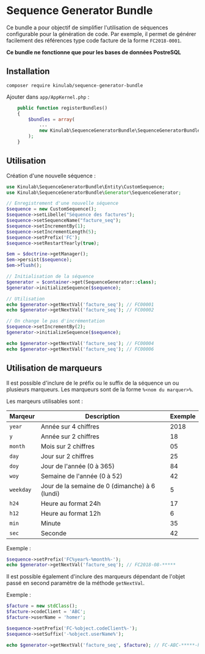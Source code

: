 # Sequence Generator Bundle

Ce bundle a pour objectif de simplifier l'utilisation de séquences configurable
pour la génération de code. Par exemple, il permet de générer facilement des
références type code facture de la forme `FC2018-0001`.

**Ce bundle ne fonctionne que pour les bases de données PostreSQL**

## Installation

```
composer require kinulab/sequence-generator-bundle
```

Ajouter dans `app/AppKernel.php` :

``` php
    public function registerBundles()
    {
        $bundles = array(
            ...
            new Kinulab\SequenceGeneratorBundle\SequenceGeneratorBundle(),
        );
    }
```

## Utilisation

Création d'une nouvelle séquence :

``` php
use Kinulab\SequenceGeneratorBundle\Entity\CustomSequence;
use Kinulab\SequenceGeneratorBundle\Generator\SequenceGenerator;

// Enregistrement d'une nouvelle séquence
$sequence = new CustomSequence();
$sequence->setLibelle("Séquence des factures");
$sequence->setSequenceName("facture_seq");
$sequence->setIncrementBy(1);
$sequence->setIncrementLength(5);
$sequence->setPrefix('FC');
$sequence->setRestartYearly(true);

$em = $doctrine->getManager();
$em->persist($sequence);
$em->flush();

// Initialisation de la séquence
$generator = $container->get(SequenceGenerator::class);
$generator->initializeSequence($sequence);

// Utilisation
echo $generator->getNextVal('facture_seq'); // FC00001
echo $generator->getNextVal('facture_seq'); // FC00002

// On change le pas d'incrémentation
$sequence->setIncrementBy(2);
$generator->initializeSequence($sequence);

echo $generator->getNextVal('facture_seq'); // FC00004
echo $generator->getNextVal('facture_seq'); // FC00006
```

## Utilisation de marqueurs

Il est possible d'inclure de le préfix ou le suffix de la séquence un ou plusieurs
marqueurs. Les marqueurs sont de la forme `%<nom du marquer>%`.

Les marqeurs utilisables sont :

| Marqeur       | Description                                    | Exemple |
| ------------- | ---------------------------------------------- | ------- |
| `year`        | Année sur 4 chiffres                           | 2018    |
| `y`           | Année sur 2 chiffres                           | 18      |
| `month`       | Mois sur 2 chiffres                            | 05      |
| `day`         | Jour sur 2 chiffres                            | 25      |
| `doy`         | Jour de l'année (0 à 365)                      | 84      |
| `woy`         | Semaine de l'année (0 à 52)                    | 42      |
| `weekday`     | Jour de la semaine de 0 (dimanche) à 6 (lundi) | 5       |
| `h24`         | Heure au format 24h                            | 17      |
| `h12`         | Heure au format 12h                            | 6       |
| `min`         | Minute                                         | 35      |
| `sec`         | Seconde                                        | 42      |

Exemple :

``` php
$sequence->setPrefix('FC%year%-%month%-');
echo $generator->getNextVal('facture_seq'); // FC2018-08-*****
```

Il est possible également d'inclure des marqueurs dépendant de l'objet passé en
second paramètre de la méthode `getNextVal`.

Exemple :

``` php
$facture = new stdClass();
$facture->codeClient = 'ABC';
$facture->userName = 'homer';

$sequence->setPrefix('FC-%object.codeClient%-');
$sequence->setSuffix('-%object.userName%');

echo $generator->getNextVal('facture_seq', $facture); // FC-ABC-*****-homer
```
